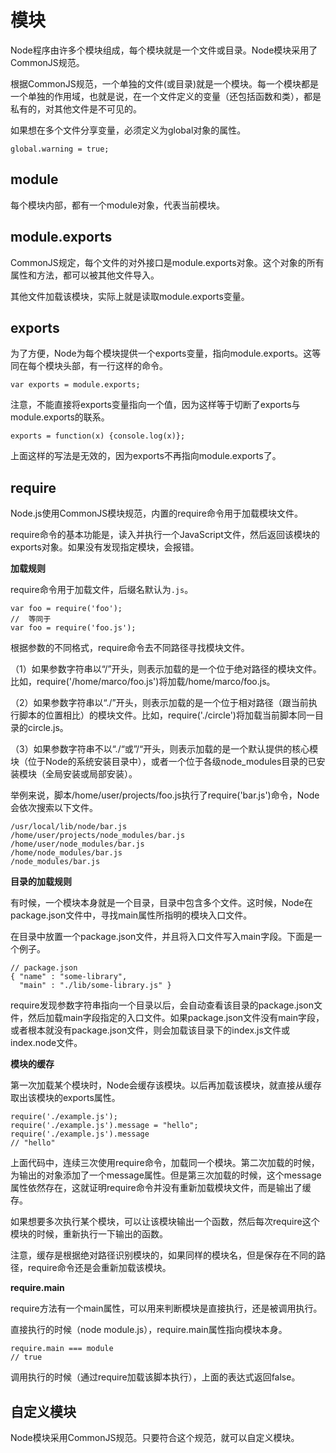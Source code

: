 # 模块

Node程序由许多个模块组成，每个模块就是一个文件或目录。Node模块采用了CommonJS规范。

根据CommonJS规范，一个单独的文件(或目录)就是一个模块。每一个模块都是一个单独的作用域，也就是说，在一个文件定义的变量（还包括函数和类），都是私有的，对其他文件是不可见的。

如果想在多个文件分享变量，必须定义为global对象的属性。

    global.warning = true;

## module

每个模块内部，都有一个module对象，代表当前模块。

## module.exports

CommonJS规定，每个文件的对外接口是module.exports对象。这个对象的所有属性和方法，都可以被其他文件导入。

其他文件加载该模块，实际上就是读取module.exports变量。

## exports

为了方便，Node为每个模块提供一个exports变量，指向module.exports。这等同在每个模块头部，有一行这样的命令。

    var exports = module.exports;

注意，不能直接将exports变量指向一个值，因为这样等于切断了exports与module.exports的联系。

    exports = function(x) {console.log(x)};

上面这样的写法是无效的，因为exports不再指向module.exports了。

## require

Node.js使用CommonJS模块规范，内置的require命令用于加载模块文件。

require命令的基本功能是，读入并执行一个JavaScript文件，然后返回该模块的exports对象。如果没有发现指定模块，会报错。

**加载规则**

require命令用于加载文件，后缀名默认为`.js`。

    var foo = require('foo');
    //  等同于
    var foo = require('foo.js');

根据参数的不同格式，require命令去不同路径寻找模块文件。

（1）如果参数字符串以“/”开头，则表示加载的是一个位于绝对路径的模块文件。比如，require('/home/marco/foo.js')将加载/home/marco/foo.js。

（2）如果参数字符串以“./”开头，则表示加载的是一个位于相对路径（跟当前执行脚本的位置相比）的模块文件。比如，require('./circle')将加载当前脚本同一目录的circle.js。

（3）如果参数字符串不以“./“或”/“开头，则表示加载的是一个默认提供的核心模块（位于Node的系统安装目录中），或者一个位于各级node_modules目录的已安装模块（全局安装或局部安装）。

举例来说，脚本/home/user/projects/foo.js执行了require('bar.js')命令，Node会依次搜索以下文件。

    /usr/local/lib/node/bar.js
    /home/user/projects/node_modules/bar.js
    /home/user/node_modules/bar.js
    /home/node_modules/bar.js
    /node_modules/bar.js

**目录的加载规则**

有时候，一个模块本身就是一个目录，目录中包含多个文件。这时候，Node在package.json文件中，寻找main属性所指明的模块入口文件。

在目录中放置一个package.json文件，并且将入口文件写入main字段。下面是一个例子。

    // package.json
    { "name" : "some-library",
      "main" : "./lib/some-library.js" }
      
require发现参数字符串指向一个目录以后，会自动查看该目录的package.json文件，然后加载main字段指定的入口文件。如果package.json文件没有main字段，或者根本就没有package.json文件，则会加载该目录下的index.js文件或index.node文件。

**模块的缓存**

第一次加载某个模块时，Node会缓存该模块。以后再加载该模块，就直接从缓存取出该模块的exports属性。

    require('./example.js');
    require('./example.js').message = "hello";
    require('./example.js').message
    // "hello"

上面代码中，连续三次使用require命令，加载同一个模块。第二次加载的时候，为输出的对象添加了一个message属性。但是第三次加载的时候，这个message属性依然存在，这就证明require命令并没有重新加载模块文件，而是输出了缓存。

如果想要多次执行某个模块，可以让该模块输出一个函数，然后每次require这个模块的时候，重新执行一下输出的函数。

注意，缓存是根据绝对路径识别模块的，如果同样的模块名，但是保存在不同的路径，require命令还是会重新加载该模块。

**require.main**

require方法有一个main属性，可以用来判断模块是直接执行，还是被调用执行。

直接执行的时候（node module.js），require.main属性指向模块本身。

    require.main === module
    // true
    
调用执行的时候（通过require加载该脚本执行），上面的表达式返回false。

## 自定义模块

Node模块采用CommonJS规范。只要符合这个规范，就可以自定义模块。